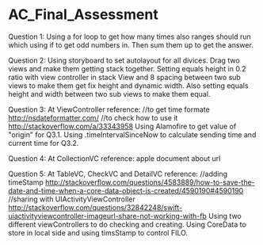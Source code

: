 # AC_Final_Assessment
Question 1:
Using a for loop to get how many times also ranges should run which using if to get odd numbers in.
Then sum them up to get the answer.

Question 2:
Using storyboard to set autolayout for all divices. Drag two views and make them getting stack together.
Setting equals height in 0.2 ratio with view controller in stack View and 8 spacing between two sub views to make them get
fix height and dynamic width. Also setting equals height and width between two sub views to make them equal.

Question 3: At ViewController
reference:
//to get time formate
http://nsdateformatter.com/ 
//to check how to use it
http://stackoverflow.com/a/33343958 
Using Alamofire to get value of "origin" for Q3.1.
Using .timeIntervalSinceNow to calculate sending time and current time for Q3.2.

Question 4: At CollectionVC
reference:
apple document about url

Question 5: At TableVC, CheckVC and DetailVC
reference:
//adding timeStamp
http://stackoverflow.com/questions/4583889/how-to-save-the-date-and-time-when-a-core-data-object-is-created/4590190#4590190
//sharing with UIActivityViewController
http://stackoverflow.com/questions/32842248/swift-uiactivityviewcontroller-imageurl-share-not-working-with-fb
Using two different viewControllers to do checking and creating.
Using CoreData to store in local side and using timsStamp to control FILO.



